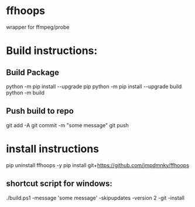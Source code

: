 # ffhoops
wrapper for ffmpeg/probe


# Build instructions:
## Build Package
python -m pip install --upgrade pip
python -m pip install --upgrade build
python -m build

## Push build to repo
git add -A
git commit -m "some message"
git push

# install instructions
pip uninstall ffhoops -y
pip install git+https://github.com/jmpdmnky/ffhoops

## shortcut script for windows:
./build.ps1 -message 'some message' -skipupdates -version 2 -git -install